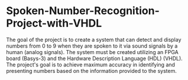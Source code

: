 # Spoken-Number-Recognition-Project-with-VHDL

The goal of the project is to create a system that can detect and display numbers from 0 to 9 when they are spoken to it via sound signals by a human (analog signals). The system must be created utilizing an FPGA board (Basys-3) and the Hardware Description Language (HDL) (VHDL). The project's goal is to achieve maximum accuracy in identifying and presenting numbers based on the information provided to the system.
